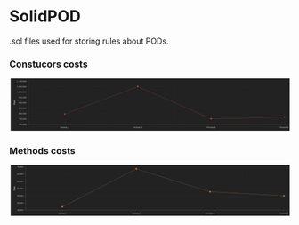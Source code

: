 # SolidPOD
.sol files used for storing rules about PODs.

### Constucors costs
<img src="https://github.com/RiccardoRobb/SolidPOD/blob/main/constructorCosts.png">

### Methods costs
<img src="https://github.com/RiccardoRobb/SolidPOD/blob/main/methodsCosts.png">
  
